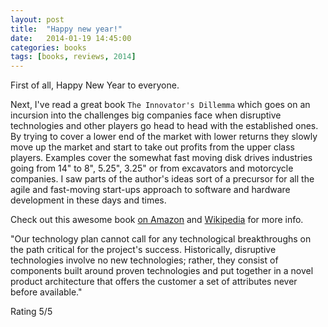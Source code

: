 ```yaml
---
layout: post
title:  "Happy new year!"
date:   2014-01-19 14:45:00
categories: books
tags: [books, reviews, 2014]
---
```


First of all, Happy New Year to everyone.

Next, I've read a great book `The Innovator's Dillemma` which goes on an incursion into the challenges big companies face when disruptive technologies and other players go head to head with the established ones. By trying to cover a lower end of the market with lower returns they slowly move up the market and start to take out profits from the upper class players. Examples cover the somewhat fast moving disk drives industries going from 14" to 8", 5.25", 3.25" or from excavators and motorcycle companies. I saw parts of the author's ideas sort of a precursor for all the agile and fast-moving start-ups approach to software and hardware development in these days and times.

Check out this awesome book [on Amazon] and [Wikipedia] for more info.

"Our technology plan cannot call for any technological breakthroughs on the path critical for the  project's success. Historically, disruptive technologies involve no new technologies; rather, they  consist of components built around proven technologies and put together in a novel product architecture that offers the customer a set of attributes never before available."

Rating 5/5

[on Amazon]: http://www.amazon.com/The-Innovators-Dilemma-Revolutionary-Business/dp/0062060244
[Wikipedia]: http://en.wikipedia.org/wiki/The_Innovator's_Dilemma
